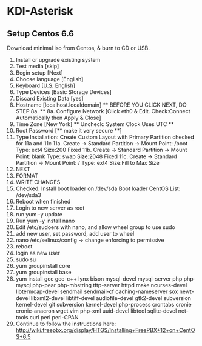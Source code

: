 KDI-Asterisk
============

## Setup Centos 6.6

Download minimal iso from Centos, & burn to CD or USB.

1. Install or upgrade existing system
2. Test media [skip]
3. Begin setup [Next]
4. Choose language [English]
5. Keyboard [U.S. English]
6. Type Devices [Basic Storage Devices]
7. Discard Existing Data [yes]
8. Hostname [localhost.localdomain] ** BEFORE YOU CLICK NEXT, DO STEP 8a. **
  8a. Configure Network [Click eth0 & Edit. Check:Connect Automatically then Apply & Close]
9. Time Zone [New York] ** Uncheck: System Clock Uses UTC **
10. Root Password [** make it very secure **]
11. Type Installation: Create Custom Layout with Primary Partition checked for 11a and 11c
  11a. Create -> Standard Partition -> Mount Point: /boot Type: ext4 Size:200  Fixed
  11b. Create -> Standard Partition -> Mount Point: blank Type: swap Size:2048 Fixed
  11c. Create -> Standard Partition -> Mount Point: /     Type: ext4 Size:Fill to Max Size
12. NEXT
13. FORMAT
14. WRITE CHANGES
15. Checked: Install boot loader on /dev/sda  Boot loader CentOS List: /dev/sda3
16. Reboot when finished
17. Login to new server as root
18. run yum -y update
19. Run yum -y install nano
20. Edit /etc/sudoers with nano, and allow wheel group to use sudo
21. add new user, set password, add user to wheel
22. nano /etc/selinux/config  -> change enforcing to permissive
23. reboot
24. login as new user
25. sudo su
26. yum groupinstall core
27. yum groupinstall base
28. yum install gcc gcc-c++ lynx bison mysql-devel mysql-server php php-mysql php-pear php-mbstring tftp-server httpd make ncurses-devel libtermcap-devel sendmail sendmail-cf caching-nameserver sox newt-devel libxml2-devel libtiff-devel audiofile-devel gtk2-devel subversion kernel-devel git subversion kernel-devel php-process crontabs cronie cronie-anacron wget vim php-xml uuid-devel libtool sqlite-devel net-tools curl perl perl-CPAN
29. Continue to follow the instructions here: http://wiki.freepbx.org/display/HTGS/Installing+FreePBX+12+on+CentOS+6.5
 

